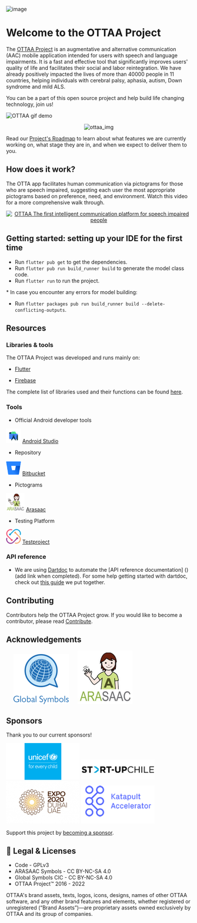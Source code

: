 ![image](https://ottaaproject.com/img/ottaa-project.svg)

# Welcome to the OTTAA Project #

The [OTTAA Project](https://www.ottaaproject.com/) is an augmentative and alternative communication (AAC) mobile application intended for users with speech and language impairments. It is a fast and effective tool that significantly improves users' quality of life and facilitates their social and labor reintegration. We have already positively impacted the lives of more than 40000 people in 11 countries, helping individuals with cerebral palsy, aphasia, autism, Down syndrome and mild ALS.

You can be a part of this open source project and help build life changing technology, join us!

![OTTAA gif demo](public/images/ottaa_project/usar_ottaa.gif)




<p align="center">
<img src="/public/images/ottaa_project/usar_ottaa.gif" alt="ottaa_img" width="400"/>
</p>

Read our [Project's Roadmap](https://github.com/orgs/OTTAA-Project/projects/4/views/1) to learn about what features we are currently working on, what stage they are in, and when we expect to deliver them to you. 

## How does it work?

The OTTA app facilitates human communication via pictograms for those who are speech impaired, suggesting each user the most appropriate pictograms based on preference, need, and environment. Watch this video for a more comprehensive walk through. 

<p align="center">
<a href="https://www.youtube.com/watch?v=nQZRzBOWD-c"><img src="https://img.youtube.com/vi/nQZRzBOWD-c/0.jpg" alt="OTTAA The first intelligent communication platform for speech impaired people" width="480" height="360"></a>
</p>

## Getting started: setting up your IDE for the first time

* Run `flutter pub get` to get the dependencies.
* Run `flutter pub run build_runner build` to generate the model class code.
* Run `flutter run` to run the project.

\* In case you encounter any errors for model building:

* Run `flutter packages pub run build_runner build --delete-conflicting-outputs`.


## Resources

### Libraries & tools


The OTTAA Project was developed and runs mainly on:

* [Flutter](https://flutter.dev/) 

* [Firebase](https://firebase.google.com/) 


The complete list of libraries used and their functions can be found [here](libraries.md).


### Tools

* Official Android developer tools

<img src="/public/images/tools_libraries/android_studio" alt="android_dev" width="40" height="40"/> [Android Studio](https://developer.android.com/studio)

* Repository

<img src="/public/images/tools_libraries/bit_bucket.png" alt="bit_bucket" width="40" height="40"/> [Bitbucket](https://bitbucket.org)

* Pictograms

<img src="/public/images/tools_libraries/ARASAAC_titulo.png" alt="araasac" width="50" height="50"/> [Arasaac](http://arasaac.org/)

* Testing Platform

<img src="/public/images/tools_libraries/test_project.png" alt="test_platform" width="40" height="40"/> [Testproject](http://testproject.io)


### API reference

 * We are using [Dartdoc](https://pub.dev/packages/dartdoc) to automate the [API reference documentation] ()(add link when completed). For some help getting started with dartdoc, check out [this guide](/dartdoc_automatic_documentation.md) we put together.  

## Contributing

Contributors help the OTTAA Project grow. If you would like to become a contributor, please read [Contribute](CONTRIBUTING.md).


## Acknowledgements


<p float="left">
 <a href="https://globalsymbols.com/"><img src="/public/images/global_symbols.png" width="150" hspace="20"></a>
 <a href="http://arasaac.org/"><img src="/public/images/tools_libraries/ARASAAC_titulo.png" width="150"></a>
</p>

## Sponsors

Thank you to our current sponsors!

<p float="left">
 <a href="https://www.unicef.org/"><img src="/public/images/sponsors/UNICEF_logo_2016.png" width="200"></a>
 <a href="https://startupchile.org/en/"><img src="/public/images/sponsors/startup_chile.jpg" width="200"></a>
 <a href="https://www.expo2020dubai.com/en"><img src="/public/images/sponsors/EXPO_2020_Dubai_logo.png" width="200" width="200"></a>
 <a href="https://katapult.vc/startups/accelerators/"><img src="/public/images/sponsors/katapult_accelerator.png" width="200"></a>

</p>

Support this project by [becoming a sponsor](https://www.ottaaproject.com/support-ottaa-project.php).

## :memo: Legal & Licenses

* Code - GPLv3
* ARASAAC Symbols - CC BY-NC-SA 4.0
* Global Symbols CIC - CC BY-NC-SA 4.0
* OTTAA Project™ 2016 - 2022

OTTAA's brand assets, texts, logos, icons, designs, names of other OTTAA software, and any other brand features and elements, whether registered or unregistered (“Brand Assets”)—are proprietary assets owned exclusively by OTTAA and its group of companies.




